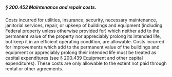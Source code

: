 ##### § 200.452 Maintenance and repair costs. #####

Costs incurred for utilities, insurance, security, necessary maintenance, janitorial services, repair, or upkeep of buildings and equipment (including Federal property unless otherwise provided for) which neither add to the permanent value of the property nor appreciably prolong its intended life, but keep it in an efficient operating condition, are allowable. Costs incurred for improvements which add to the permanent value of the buildings and equipment or appreciably prolong their intended life must be treated as capital expenditures (see § 200.439 Equipment and other capital expenditures). These costs are only allowable to the extent not paid through rental or other agreements.